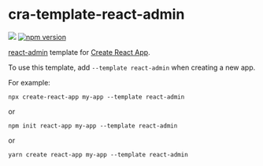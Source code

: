 # cra-template-react-admin

[![](https://github.com/zyhou/cra-template-react-admin/workflows/Deploy/badge.svg?branch=master)](https://github.com/zyhou/cra-template-react-admin/actions)
[![npm version](https://badge.fury.io/js/cra-template-react-admin.svg)](https://www.npmjs.com/package/cra-template-react-admin)

[react-admin](https://marmelab.com/react-admin/) template for [Create React App](https://github.com/facebook/create-react-app).

To use this template, add `--template react-admin` when creating a new app.

For example:

`npx create-react-app my-app --template react-admin`

or

`npm init react-app my-app --template react-admin`

or

`yarn create react-app my-app --template react-admin`
